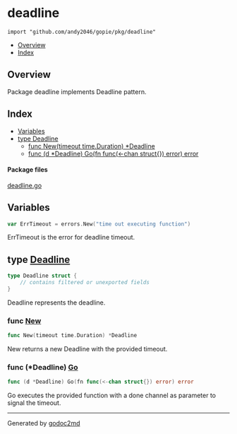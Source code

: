 

# deadline
`import "github.com/andy2046/gopie/pkg/deadline"`

* [Overview](#pkg-overview)
* [Index](#pkg-index)

## <a name="pkg-overview">Overview</a>
Package deadline implements Deadline pattern.




## <a name="pkg-index">Index</a>
* [Variables](#pkg-variables)
* [type Deadline](#Deadline)
  * [func New(timeout time.Duration) *Deadline](#New)
  * [func (d *Deadline) Go(fn func(&lt;-chan struct{}) error) error](#Deadline.Go)


#### <a name="pkg-files">Package files</a>
[deadline.go](/src/github.com/andy2046/gopie/pkg/deadline/deadline.go) 



## <a name="pkg-variables">Variables</a>
``` go
var ErrTimeout = errors.New("time out executing function")
```
ErrTimeout is the error for deadline timeout.




## <a name="Deadline">type</a> [Deadline](/src/target/deadline.go?s=243:290#L13)
``` go
type Deadline struct {
    // contains filtered or unexported fields
}
```
Deadline represents the deadline.







### <a name="New">func</a> [New](/src/target/deadline.go?s=349:390#L18)
``` go
func New(timeout time.Duration) *Deadline
```
New returns a new Deadline with the provided timeout.





### <a name="Deadline.Go">func</a> (\*Deadline) [Go](/src/target/deadline.go?s=531:590#L25)
``` go
func (d *Deadline) Go(fn func(<-chan struct{}) error) error
```
Go executes the provided function with a done channel as parameter to signal the timeout.








- - -
Generated by [godoc2md](http://godoc.org/github.com/davecheney/godoc2md)
